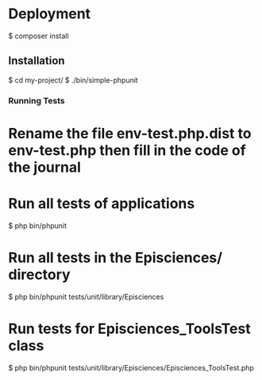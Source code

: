 # Deployment
$ composer install
## Installation
$ cd my-project/
$ ./bin/simple-phpunit



### Running Tests
   # Rename the file env-test.php.dist to env-test.php then fill in the code of the journal

   # Run all tests of applications 
   $ php bin/phpunit

   # Run all tests in the Episciences/ directory 
   $ php bin/phpunit tests/unit/library/Episciences

   # Run tests for Episciences_ToolsTest class 
   $ php bin/phpunit tests/unit/library/Episciences/Episciences_ToolsTest.php